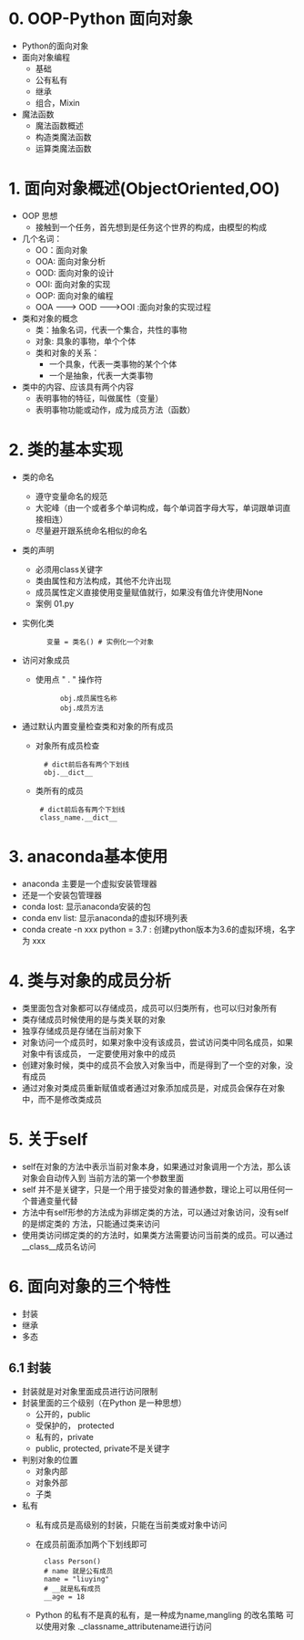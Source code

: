 # 0. OOP-Python 面向对象
- Python的面向对象
- 面向对象编程
    - 基础
    - 公有私有
    - 继承
    - 组合，Mixin
- 魔法函数
    - 魔法函数概述
    - 构造类魔法函数
    - 运算类魔法函数
    
# 1. 面向对象概述(ObjectOriented,OO)
- OOP 思想
    - 接触到一个任务，首先想到是任务这个世界的构成，由模型的构成
- 几个名词：
    - OO：面向对象
    - OOA: 面向对象分析
    - OOD: 面向对象的设计
    - OOI: 面向对象的实现
    - OOP: 面向对象的编程
    - OOA ---> OOD --->OOI :面向对象的实现过程
- 类和对象的概念
    - 类：抽象名词，代表一个集合，共性的事物
    - 对象: 具象的事物，单个个体
    - 类和对象的关系：
        - 一个具象，代表一类事物的某个个体
        - 一个是抽象，代表一大类事物
- 类中的内容、应该具有两个内容
    - 表明事物的特征，叫做属性（变量）
    - 表明事物功能或动作，成为成员方法（函数）
 
# 2. 类的基本实现
- 类的命名
    - 遵守变量命名的规范
    - 大驼峰（由一个或者多个单词构成，每个单词首字母大写，单词跟单词直接相连）
    - 尽量避开跟系统命名相似的命名
- 类的声明
    - 必须用class关键字
    - 类由属性和方法构成，其他不允许出现
    - 成员属性定义直接使用变量赋值就行，如果没有值允许使用None
    - 案例 01.py
- 实例化类

            变量 = 类名() # 实例化一个对象

- 访问对象成员
    - 使用点  " . " 操作符
            
                obj.成员属性名称
                obj.成员方法
- 通过默认内置变量检查类和对象的所有成员
    - 对象所有成员检查
    
            # dict前后各有两个下划线
            obj.__dict__
    - 类所有的成员
            
           # dict前后各有两个下划线
           class_name.__dict__
    
# 3. anaconda基本使用
- anaconda 主要是一个虚拟安装管理器
- 还是一个安装包管理器
- conda lost: 显示anaconda安装的包
- conda env list: 显示anaconda的虚拟环境列表
- conda create -n xxx python = 3.7 : 创建python版本为3.6的虚拟环境，名字为 xxx


# 4. 类与对象的成员分析
- 类里面包含对象都可以存储成员，成员可以归类所有，也可以归对象所有
- 类存储成员时候使用的是与类关联的对象
- 独享存储成员是存储在当前对象下
- 对象访问一个成员时，如果对象中没有该成员，尝试访问类中同名成员，如果对象中有该成员，
                一定要使用对象中的成员
- 创建对象时候，类中的成员不会放入对象当中，而是得到了一个空的对象，没有成员
- 通过对象对类成员重新赋值或者通过对象添加成员是，对成员会保存在对象中，而不是修改类成员

# 5. 关于self
- self在对象的方法中表示当前对象本身，如果通过对象调用一个方法，那么该对象会自动传入到
    当前方法的第一个参数里面
- self 并不是关键字，只是一个用于接受对象的普通参数，理论上可以用任何一个普通变量代替
- 方法中有self形参的方法成为非绑定类的方法，可以通过对象访问，没有self的是绑定类的
    方法，只能通过类来访问
- 使用类访问绑定类的的方法时，如果类方法需要访问当前类的成员。可以通过__class__成员名访问


# 6. 面向对象的三个特性
- 封装
- 继承
- 多态

## 6.1 封装
- 封装就是对对象里面成员进行访问限制
- 封装里面的三个级别（在Python 是一种思想）
    - 公开的，public
    - 受保护的， protected
    - 私有的，private
    - public, protected, private不是关键字
- 判别对象的位置
     - 对象内部
     - 对象外部
     - 子类
- 私有
    - 私有成员是高级别的封装，只能在当前类或对象中访问
    - 在成员前面添加两个下划线即可
            
            class Person()
            # name 就是公有成员
            name = "liuying"
            # __就是私有成员
            __age = 18
    - Python 的私有不是真的私有，是一种成为name,mangling 的改名策略
        可以使用对象 ._classname_attributename进行访问
    